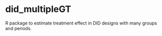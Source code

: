 # did_multipleGT
R package to estimate treatment effect in DID designs with many groups and periods.
